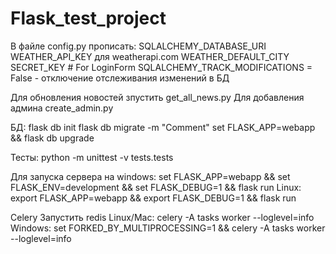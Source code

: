 # Flask_test_project

В файле config.py прописать:
SQLALCHEMY_DATABASE_URI
WEATHER_API_KEY для weatherapi.com
WEATHER_DEFAULT_CITY
SECRET_KEY # For LoginForm
SQLALCHEMY_TRACK_MODIFICATIONS = False - отключение отслеживания изменений в БД
 
Для обновления новостей зпустить get_all_news.py
Для добавления админа create_admin.py

БД:
flask db init
flask db migrate -m "Comment"
set FLASK_APP=webapp && flask db upgrade

Тесты:
python -m unittest -v tests.tests

Для запуска сервера на windows:
set FLASK_APP=webapp && set FLASK_ENV=development && set FLASK_DEBUG=1 && flask run
Linux:
export FLASK_APP=webapp && export FLASK_DEBUG=1 && flask run

Celery
Запустить redis
Linux/Mac:
celery -A tasks worker --loglevel=info
Windows:
set FORKED_BY_MULTIPROCESSING=1 && celery -A tasks worker --loglevel=info
